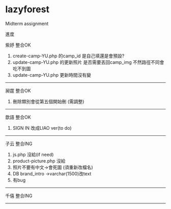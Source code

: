 # lazyforest
Midterm assignment

進度

紫妤  整合OK
1. create-camp-YU.php 的camp_id 是自己填還是會預設?
2. update-camp-YU.php 的更新照片 是否需要丟回camp_img 不然路徑不同會吃不到圖
3. update-camp-YU.php 更新時間沒有變
<hr>

昶霆   整合OK
1. 刪除類別會從第五個開始刪 (需調整)
<hr>

歆語   整合OK
1. SIGN IN 改成LIAO ver(to do)
<hr>

子云   整合ING
1. js.php 沒給(if need)
2. product-picture.php 沒給
3. 照片不要有中文->會死圖 (須重新改檔名)
4. DB brand_intro ->varchar(1500)改text
5. 有bug
<hr>

千僖   整合ING
<hr>

